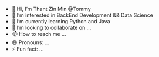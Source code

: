 - 👋 Hi, I’m Thant Zin Min @Tommy
- 👀 I’m interested in BackEnd Development && Data Science
- 🌱 I’m currently learning Python and Java
- 💞️ I’m looking to collaborate on ...
- 📫 How to reach me ...
- 😄 Pronouns: ...
- ⚡ Fun fact: ...

<!---
Tommyzizii/Tommyzizii is a ✨ special ✨ repository because its `README.md` (this file) appears on your GitHub profile.
You can click the Preview link to take a look at your changes.
--->
